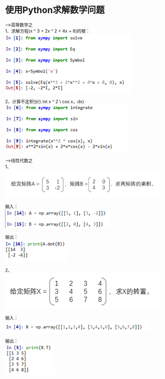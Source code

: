 # 使用Python求解数学问题

—>高等数学之</br>
1、求解方程(x ^ 3 + 2x ^ 2 + 4x + 8)的根：
![](images/91.png)

2、计算不定积分(\ int x ^ 2 \ cos x，dx)</br>
![](images/92.png)


—>线性代数之</br>
1、![](images/85.png)

输入：</br>![](images/86.png)

输出：</br>![](images/87.png)


2、</br>![](images/88.png)

输入：</br>![](images/89.png)

输出：</br>![](images/90.png)
